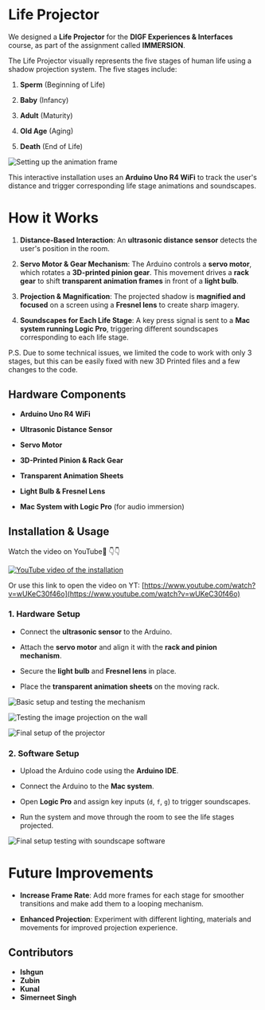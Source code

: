 # Life Projector

We designed a **Life Projector** for the **DIGF Experiences & Interfaces** course, as part of the assignment called **IMMERSION**.

The Life Projector visually represents the five stages of human life using a shadow projection system. The five stages include:

1.  **Sperm** (Beginning of Life)
    
2.  **Baby** (Infancy)
    
3.  **Adult** (Maturity)
    
4.  **Old Age** (Aging)
    
5.  **Death** (End of Life)

![Setting up the animation frame](Animation_Frame_Setup.jpeg)
    

This interactive installation uses an **Arduino Uno R4 WiFi** to track the user's distance and trigger corresponding life stage animations and soundscapes.

# How it Works

1.  **Distance-Based Interaction**: An **ultrasonic distance sensor** detects the user's position in the room.
    
2.  **Servo Motor & Gear Mechanism**: The Arduino controls a **servo motor**, which rotates a **3D-printed pinion gear**. This movement drives a **rack gear** to shift **transparent animation frames** in front of a **light bulb**.
    
3.  **Projection & Magnification**: The projected shadow is **magnified and focused** on a screen using a **Fresnel lens** to create sharp imagery.
    
4.  **Soundscapes for Each Life Stage**: A key press signal is sent to a **Mac system running Logic Pro**, triggering different soundscapes corresponding to each life stage.

P.S. Due to some technical issues, we limited the code to work with only 3 stages, but this can be easily fixed with new 3D Printed files and a few changes to the code.
    
## Hardware Components

-   **Arduino Uno R4 WiFi**
    
-   **Ultrasonic Distance Sensor**
    
-   **Servo Motor**
    
-   **3D-Printed Pinion & Rack Gear**
    
-   **Transparent Animation Sheets**
    
-   **Light Bulb & Fresnel Lens**
    
-   **Mac System with Logic Pro** (for audio immersion)


## Installation & Usage
Watch the video on YouTube🎥 👇👇

[![YouTube video of the installation](YT_Thumbnail.jpg)](https://www.youtube.com/watch?v=wUKeC30f46o)

Or use this link to open the video on YT: [https://www.youtube.com/watch?v=wUKeC30f46o](https://www.youtube.com/watch?v=wUKeC30f46o)

### **1. Hardware Setup**

-   Connect the **ultrasonic sensor** to the Arduino.
    
-   Attach the **servo motor** and align it with the **rack and pinion mechanism**.
    
-   Secure the **light bulb** and **Fresnel lens** in place.
    
-   Place the **transparent animation sheets** on the moving rack.

![Basic setup and testing the mechanism](Setup_Image_Test.jpeg)

![Testing the image projection on the wall](Setup_Image_Test_On_Wall.jpeg)

![Final setup of the projector](Setup_Image_Final.jpeg)
    

### **2. Software Setup**

-   Upload the Arduino code using the **Arduino IDE**.
    
-   Connect the Arduino to the **Mac system**.
    
-   Open **Logic Pro** and assign key inputs (`d`, `f`, `g`) to trigger soundscapes.
    
-   Run the system and move through the room to see the life stages projected.

![Final setup testing with soundscape software](Setup_Image_Test_WithSoftware.jpeg)


# Future Improvements

-   **Increase Frame Rate**: Add more frames for each stage for smoother transitions and make add them to a looping mechanism.
    
-   **Enhanced Projection**: Experiment with different lighting, materials and movements for improved projection experience.

## Contributors

- **Ishgun**
- **Zubin**
- **Kunal**
- **Simerneet Singh**

